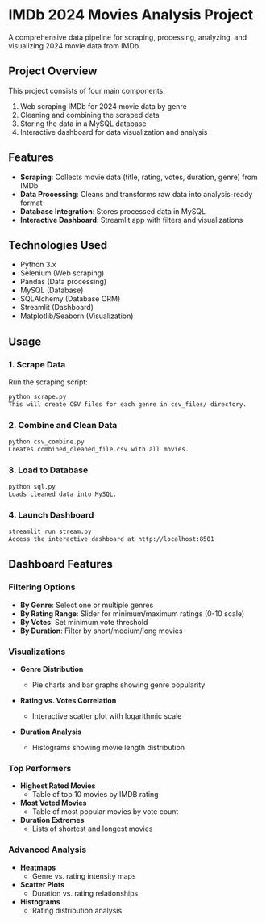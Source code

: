 # IMDb 2024 Movies Analysis Project


A comprehensive data pipeline for scraping, processing, analyzing, and visualizing 2024 movie data from IMDb.

## Project Overview

This project consists of four main components:
1. Web scraping IMDb for 2024 movie data by genre
2. Cleaning and combining the scraped data
3. Storing the data in a MySQL database
4. Interactive dashboard for data visualization and analysis

## Features

- **Scraping**: Collects movie data (title, rating, votes, duration, genre) from IMDb
- **Data Processing**: Cleans and transforms raw data into analysis-ready format
- **Database Integration**: Stores processed data in MySQL
- **Interactive Dashboard**: Streamlit app with filters and visualizations

## Technologies Used

- Python 3.x
- Selenium (Web scraping)
- Pandas (Data processing)
- MySQL (Database)
- SQLAlchemy (Database ORM)
- Streamlit (Dashboard)
- Matplotlib/Seaborn (Visualization)


## Usage

### 1. Scrape Data
Run the scraping script:
```bash
python scrape.py
This will create CSV files for each genre in csv_files/ directory.
```
### 2. Combine and Clean Data
```bash
python csv_combine.py
Creates combined_cleaned_file.csv with all movies.
```
### 3. Load to Database
```bash
python sql.py
Loads cleaned data into MySQL.
```
### 4. Launch Dashboard
```bash
streamlit run stream.py
Access the interactive dashboard at http://localhost:8501
```

## Dashboard Features

### Filtering Options
- **By Genre**: Select one or multiple genres
- **By Rating Range**: Slider for minimum/maximum ratings (0-10 scale)
- **By Votes**: Set minimum vote threshold
- **By Duration**: Filter by short/medium/long movies

### Visualizations
- **Genre Distribution**  
  - Pie charts and bar graphs showing genre popularity

- **Rating vs. Votes Correlation**  
  - Interactive scatter plot with logarithmic scale

- **Duration Analysis**  
  - Histograms showing movie length distribution

### Top Performers
- **Highest Rated Movies**  
  - Table of top 10 movies by IMDB rating
- **Most Voted Movies**  
  - Table of most popular movies by vote count
- **Duration Extremes**  
  - Lists of shortest and longest movies

### Advanced Analysis
- **Heatmaps**  
  - Genre vs. rating intensity maps
- **Scatter Plots**  
  - Duration vs. rating relationships
- **Histograms**  
  - Rating distribution analysis
